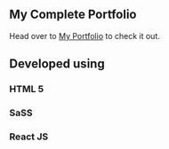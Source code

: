 ## My Complete Portfolio
Head over to [My Portfolio](jaskiratOberoi.com) to check it out.

## Developed using

### HTML 5
### SaSS
### React JS 


